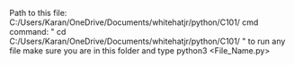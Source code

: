 Path to this file: C:/Users/Karan/OneDrive/Documents/whitehatjr/python/C101/
cmd command: " cd C:/Users/Karan/OneDrive/Documents/whitehatjr/python/C101/ "
to run any file make sure you are in this folder and type python3 <File_Name.py>